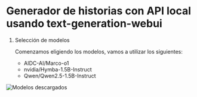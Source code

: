 # Generador de historias con API local usando text-generation-webui

1. Selección de modelos

   Comenzamos eligiendo los modelos, vamos a utilizar los siguientes:

   * AIDC-AI/Marco-o1
   * nvidia/Hymba-1.5B-Instruct
   * Qwen/Qwen2.5-1.5B-Instruct

  ![Modelos descargados](images/modelos.png)
   

